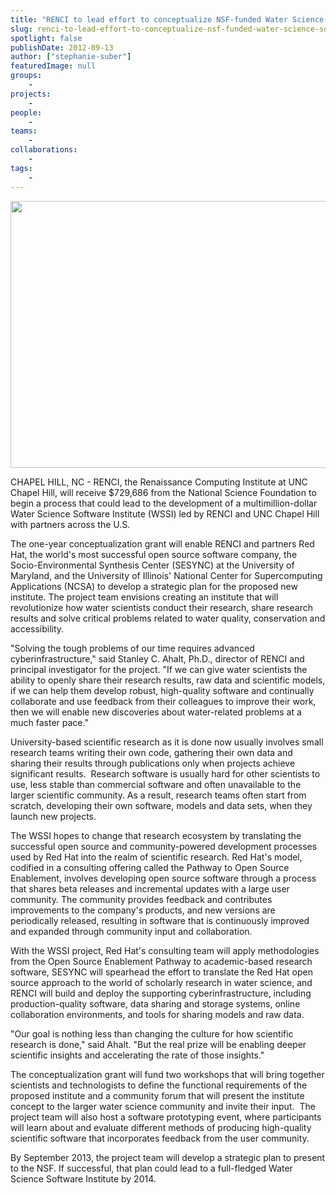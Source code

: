 ```yaml
---
title: "RENCI to lead effort to conceptualize NSF-funded Water Science Software Institute"
slug: renci-to-lead-effort-to-conceptualize-nsf-funded-water-science-software-institute
spotlight: false
publishDate: 2012-09-13
author: ["stephanie-suber"]
featuredImage: null
groups:
    - 
projects:
    - 
people:
    - 
teams: 
    - 
collaborations:
    - 
tags:
    -
---
```


<a href="https://www.renci.org/wp-content/uploads/2012/09/waterland1.jpg"><img class="size-large wp-image-12067 alignleft" title="waterland1" src="https://www.renci.org/wp-content/uploads/2013/10/waterland1.jpg" alt="" width="640" height="427" /></a>

CHAPEL HILL, NC - RENCI, the Renaissance Computing Institute at UNC Chapel Hill, will receive $729,686 from the National Science Foundation to begin a process that could lead to the development of a multimillion-dollar Water Science Software Institute (WSSI) led by RENCI and UNC Chapel Hill with partners across the U.S.  

The one-year conceptualization grant will enable RENCI and partners Red Hat, the world's most successful open source software company, the Socio-Environmental Synthesis Center (SESYNC) at the University of Maryland, and the University of Illinois' National Center for Supercomputing Applications (NCSA) to develop a strategic plan for the proposed new institute. The project team envisions creating an institute that will revolutionize how water scientists conduct their research, share research results and solve critical problems related to water quality, conservation and accessibility.

"Solving the tough problems of our time requires advanced cyberinfrastructure," said Stanley C. Ahalt, Ph.D., director of RENCI and principal investigator for the project. "If we can give water scientists the ability to openly share their research results, raw data and scientific models, if we can help them develop robust, high-quality software and continually collaborate and use feedback from their colleagues to improve their work, then we will enable new discoveries about water-related problems at a much faster pace."

University-based scientific research as it is done now usually involves small research teams writing their own code, gathering their own data and sharing their results through publications only when projects achieve significant results.  Research software is usually hard for other scientists to use, less stable than commercial software and often unavailable to the larger scientific community. As a result, research teams often start from scratch, developing their own software, models and data sets, when they launch new projects.

The WSSI hopes to change that research ecosystem by translating the successful open source and community-powered development processes used by Red Hat into the realm of scientific research. Red Hat's model, codified in a consulting offering called the Pathway to Open Source Enablement, involves developing open source software through a process that shares beta releases and incremental updates with a large user community. The community provides feedback and contributes improvements to the company's products, and new versions are periodically released, resulting in software that is continuously improved and expanded through community input and collaboration.

With the WSSI project, Red Hat's consulting team will apply methodologies from the Open Source Enablement Pathway to academic-based research software, SESYNC will spearhead the effort to translate the Red Hat open source approach to the world of scholarly research in water science, and RENCI will build and deploy the supporting cyberinfrastructure, including production-quality software, data sharing and storage systems, online collaboration environments, and tools for sharing models and raw data.

"Our goal is nothing less than changing the culture for how scientific research is done," said Ahalt. "But the real prize will be enabling deeper scientific insights and accelerating the rate of those insights."

The conceptualization grant will fund two workshops that will bring together scientists and technologists to define the functional requirements of the proposed institute and a community forum that will present the institute concept to the larger water science community and invite their input.  The project team will also host a software prototyping event, where participants will learn about and evaluate different methods of producing high-quality scientific software that incorporates feedback from the user community.

By September 2013, the project team will develop a strategic plan to present to the NSF. If successful, that plan could lead to a full-fledged Water Science Software Institute by 2014.

<!-- old tags

["National Science Foundation (NSF)","open source","Red Hat","water science","Water Science Software Institute (WSSI)"]

-->

